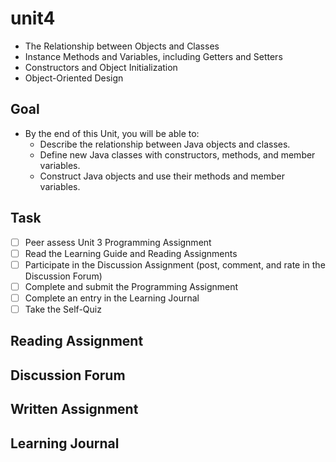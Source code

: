 # unit4

- The Relationship between Objects and Classes
- Instance Methods and Variables, including Getters and Setters
- Constructors and Object Initialization
- Object-Oriented Design

## Goal

- By the end of this Unit, you will be able to:
  - Describe the relationship between Java objects and classes.
  - Define new Java classes with constructors, methods, and member variables.
  - Construct Java objects and use their methods and member variables.

## Task

- [ ] Peer assess Unit 3 Programming Assignment
- [ ] Read the Learning Guide and Reading Assignments
- [ ] Participate in the Discussion Assignment (post, comment, and rate in the Discussion Forum)
- [ ] Complete and submit the Programming Assignment
- [ ] Complete an entry in the Learning Journal
- [ ] Take the Self-Quiz

## Reading Assignment

## Discussion Forum

## Written Assignment

## Learning Journal
